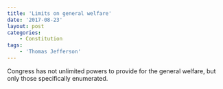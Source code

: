 ```yaml
---
title: 'Limits on general welfare'
date: '2017-08-23'
layout: post
categories:
    - Constitution
tags:
    - 'Thomas Jefferson'
---
```


Congress has not unlimited powers to provide for the general welfare, but only those specifically enumerated.